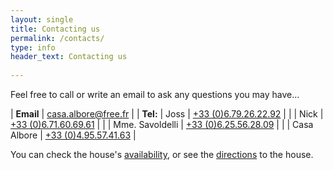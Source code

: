 ```yaml
---
layout: single
title: Contacting us
permalink: /contacts/
type: info
header_text: Contacting us
  
---
```


Feel free to call or write an email to ask any questions you may have...

| **Email** | [casa.albore@free.fr](mailto:casa.albore@free.fr) |
| **Tel:**    |  Joss   | [+33 (0)6.79.26.22.92](tel:+33679262292) |
|                 |  Nick  | [+33 (0)6.71.60.69.61](tel:+33671606961) |
|                 |  Mme. Savoldelli  |  [+33 (0)6.25.56.28.09](tel:+33625562809) |
|                 | Casa Albore |  [+33 (0)4.95.57.41.63](tel:+33495574163) |

You can check the house's [availability](/availability/), or see the
[directions](/access/) to the house.

